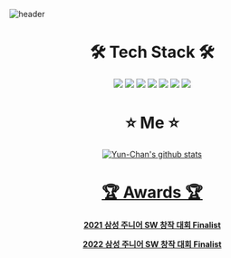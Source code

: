 ![header](https://capsule-render.vercel.app/api?type=waving&text=YunChan&animation=scaleIn&fontColor=fffff&descAlign=70&descAlignY=70&height=250&fontSize=100&descSize=25)




<h1 align="center">🛠 Tech Stack 🛠</h1>

<p align="center">
  
  <img src="https://img.shields.io/badge/HTML5-E34F26?style=flat-square&logo=HTML5&logoColor=white" />
  <img src="https://img.shields.io/badge/CSS3-1572B6?style=flat-square&logo=CSS3&logoColor=white"/>
  <img src="https://img.shields.io/badge/JavaScript-F7DF1E?style=flat-square&logo=JavaScript&logoColor=white"/>
  <img src="https://img.shields.io/badge/MySQL-4479A1?style=flat-square&logo=MySQL&logoColor=white"/>
  <img src="https://img.shields.io/badge/Git-F05032?style=flat-square&logo=Git&logoColor=white"/>
  <img src="https://img.shields.io/badge/GitHub-181717?style=flat-square&logo=GitHub&logoColor=white"/>
  <img src="https://img.shields.io/badge/Visual Studio Code-007ACC?style=flat-square&logo=Visual Studio Code&logoColor=white"/>
</p>


<h1 align="center">⭐ Me ⭐</h1>
<p align="center">
  <a href="https://www.instagram.com/%22%3E<img src="https://img.shields.io/badge/Instagram-E4405F?style=flat-square&logo=Instagram&logoColor=white%22/%3E</a>
  <a href="https://j1w0n-071209.tistory.com/%22%3E<img src="https://img.shields.io/badge/Tistory-000000?style=flat-square&logo=Tistory&logoColor=white%22/%3E</a>
</p>

<div align="center"> 

  ![Yun-Chan's github stats](https://github-readme-stats.vercel.app/api?username=YunChan-Oh&show_icons=true)

</div>
<div align="center">
  
  <h1 align="center"> 🏆 Awards 🏆</h1>
    <p><strong>2021 삼성 주니어 SW 창작 대회 Finalist</strong></p>
    <p><strong>2022 삼성 주니어 SW 창작 대회 Finalist</strong></p>

</div>
